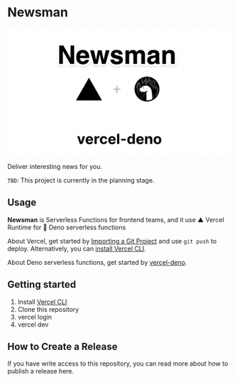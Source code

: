 # Newsman

[<img src="./newsman-on-vercel-deno.png">](https://github.com/yoshixmk/newsman)

Deliver interesting news for you.

`TBD`: This project is currently in the planning stage.

## Usage

**Newsman** is Serverless Functions for frontend teams, and it use ▲ Vercel Runtime for 🦕 Deno serverless functions

About Vercel, get started by [Importing a Git Project](https://vercel.com/import) and use `git push` to deploy. Alternatively, you can [install Vercel CLI](https://vercel.com/download).

About Deno serverless functions, get started by [vercel-deno](https://github.com/TooTallNate/vercel-deno).

## Getting started

1. Install [Vercel CLI](https://vercel.com/download)
2. Clone this repository
3. vercel login
4. vercel dev

## How to Create a Release
If you have write access to this repository, you can read more about how to publish a release here.
